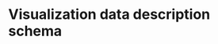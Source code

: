 # Visualization data description schema

<!-- https://docs.microsoft.com/en-us/dynamics365/customer-engagement/developer/customize-dev/visualization-data-description-schema -->